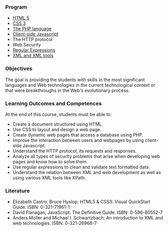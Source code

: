 ### Program
- [HTML 5](/html)
- [CSS 3](/css)
- [The PHP language](/php)
- [Client-side Javascript](/javascript)
- The HTTP protocol
- Web Security
- [Regular Expressions](/regex)
- [XML and XML tools](/xml)

### Objectives
The goal is providing the students with skills in the most significant languages and Web technologies in the current technological context or that were breakthroughs in the Web's evolutionary process.

### Learning Outcomes and Competences
At the end of this course, students must be able to:
- Create a document structured using HTML.
- Use CSS to layout and design a web page.
- Create dynamic web pages that access a database using PHP.
- Improve the interaction between users and webpages by using client-side Javascript.
- Understand the HTTP protocol, its requests and responses.
- Analyze all types of security problems that arise when developing web pages and know how to solve them.
- Use regular expressions to clean and validate text formatted data.
- Understand the relation between XML and web development as well as using various XML tools like XPath.

### Literature
- Elizabeth Castro, Bruce Hyslop; HTML5 & CSS3: Visual QuickStart Guide. ISBN: 0-321-71961-1
- David Flanagan; JavaScript: The Definitive Guide. ISBN: 0-596-80552-7
- Anders Moller and Michael I. Schwartzbach; An introduction to XML and web technologies. ISBN: 0-321-26966-7
